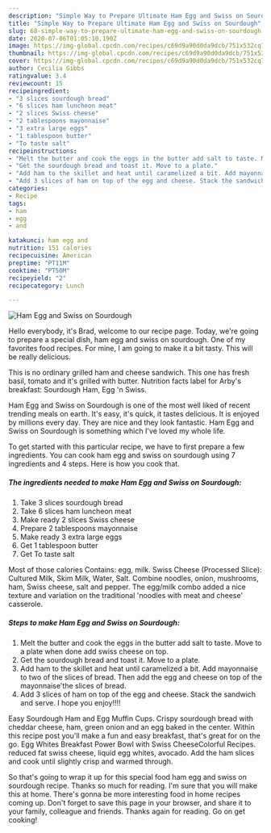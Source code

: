 ```yaml
---
description: "Simple Way to Prepare Ultimate Ham Egg and Swiss on Sourdough"
title: "Simple Way to Prepare Ultimate Ham Egg and Swiss on Sourdough"
slug: 68-simple-way-to-prepare-ultimate-ham-egg-and-swiss-on-sourdough
date: 2020-07-06T01:05:10.190Z
image: https://img-global.cpcdn.com/recipes/c69d9a90d0da9dcb/751x532cq70/ham-egg-and-swiss-on-sourdough-recipe-main-photo.jpg
thumbnail: https://img-global.cpcdn.com/recipes/c69d9a90d0da9dcb/751x532cq70/ham-egg-and-swiss-on-sourdough-recipe-main-photo.jpg
cover: https://img-global.cpcdn.com/recipes/c69d9a90d0da9dcb/751x532cq70/ham-egg-and-swiss-on-sourdough-recipe-main-photo.jpg
author: Cecilia Gibbs
ratingvalue: 3.4
reviewcount: 15
recipeingredient:
- "3 slices sourdough bread"
- "6 slices ham luncheon meat"
- "2 slices Swiss cheese"
- "2 tablespoons mayonnaise"
- "3 extra large eggs"
- "1 tablespoon butter"
- "To taste salt"
recipeinstructions:
- "Melt the butter and cook the eggs in the butter add salt to taste. Move to a plate when done add swiss cheese on top."
- "Get the sourdough bread and toast it. Move to a plate."
- "Add ham to the skillet and heat until caramelized a bit. Add mayonnaise to two of the slices of bread. Then add the egg and cheese on top of the mayonnaise&#39;the slices of bread."
- "Add 3 slices of ham on top of the egg and cheese. Stack the sandwich and serve. I hope you enjoy!!!!"
categories:
- Recipe
tags:
- ham
- egg
- and

katakunci: ham egg and 
nutrition: 151 calories
recipecuisine: American
preptime: "PT11M"
cooktime: "PT50M"
recipeyield: "2"
recipecategory: Lunch

---
```



![Ham Egg and Swiss on Sourdough](https://img-global.cpcdn.com/recipes/c69d9a90d0da9dcb/751x532cq70/ham-egg-and-swiss-on-sourdough-recipe-main-photo.jpg)

Hello everybody, it's Brad, welcome to our recipe page. Today, we're going to prepare a special dish, ham egg and swiss on sourdough. One of my favorites food recipes. For mine, I am going to make it a bit tasty. This will be really delicious.

This is no ordinary grilled ham and cheese sandwich. This one has fresh basil, tomato and it&#39;s grilled with butter. Nutrition facts label for Arby&#39;s breakfast: Sourdough Ham, Egg &#39;n Swiss.

Ham Egg and Swiss on Sourdough is one of the most well liked of recent trending meals on earth. It's easy, it's quick, it tastes delicious. It is enjoyed by millions every day. They are nice and they look fantastic. Ham Egg and Swiss on Sourdough is something which I've loved my whole life.


To get started with this particular recipe, we have to first prepare a few ingredients. You can cook ham egg and swiss on sourdough using 7 ingredients and 4 steps. Here is how you cook that.

<!--inarticleads1-->

##### The ingredients needed to make Ham Egg and Swiss on Sourdough:

1. Take 3 slices sourdough bread
1. Take 6 slices ham luncheon meat
1. Make ready 2 slices Swiss cheese
1. Prepare 2 tablespoons mayonnaise
1. Make ready 3 extra large eggs
1. Get 1 tablespoon butter
1. Get To taste salt


Most of those calories Contains: egg, milk. Swiss Cheese (Processed Slice): Cultured Milk, Skim Milk, Water, Salt. Combine noodles, onion, mushrooms, ham, Swiss cheese, salt and pepper. The egg/milk combo added a nice texture and variation on the traditional &#39;noodles with meat and cheese&#39; casserole. 

<!--inarticleads2-->

##### Steps to make Ham Egg and Swiss on Sourdough:

1. Melt the butter and cook the eggs in the butter add salt to taste. Move to a plate when done add swiss cheese on top.
1. Get the sourdough bread and toast it. Move to a plate.
1. Add ham to the skillet and heat until caramelized a bit. Add mayonnaise to two of the slices of bread. Then add the egg and cheese on top of the mayonnaise&#39;the slices of bread.
1. Add 3 slices of ham on top of the egg and cheese. Stack the sandwich and serve. I hope you enjoy!!!!


Easy Sourdough Ham and Egg Muffin Cups. Crispy sourdough bread with cheddar cheese, ham, green onion and an egg baked in the center. Within this recipe post you&#39;ll make a fun and easy breakfast, that&#39;s great for on the go. Egg Whites Breakfast Power Bowl with Swiss CheeseColorful Recipes. reduced fat swiss cheese, liquid egg whites, avocado. Add the ham slices and cook until slightly crisp and warmed through. 

So that's going to wrap it up for this special food ham egg and swiss on sourdough recipe. Thanks so much for reading. I'm sure that you will make this at home. There's gonna be more interesting food in home recipes coming up. Don't forget to save this page in your browser, and share it to your family, colleague and friends. Thanks again for reading. Go on get cooking!
